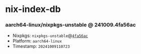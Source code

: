 # nix-index-db
### aarch64-linux/nixpkgs-unstable @ 241009.4fa56ac
- Nixpkgs: `nixpkgs-unstable`@[`4fa56ac`](https://github.com/NixOS/nixpkgs/commit/4fa56ac6d86a213b556d4db9b1cb43a51b3e40ec)
- Platform: `aarch64-linux`
- Timestamp: `20241009110723`

